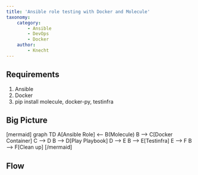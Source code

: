 ```yaml
---
title: 'Ansible role testing with Docker and Molecule'
taxonomy:
    category:
        - Ansible
        - DevOps
        - Docker
    author:
        - Knecht
---
```


## Requirements

1. Ansible
1. Docker
3. pip install molecule, docker-py, testinfra

## Big Picture

[mermaid]
graph TD
    A[Ansible Role] <-- B(Molecule)
    B --> C[Docker Container]
    C --> D
    B --> D[Play Playbook]
    D --> E
    B --> E[Testinfra]
    E --> F
    B --> F[Clean up]
[/mermaid]


## Flow